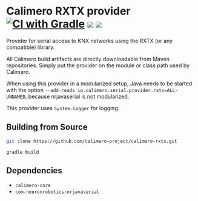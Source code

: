# Calimero RXTX provider [![CI with Gradle](https://github.com/calimero-project/calimero-rxtx/actions/workflows/gradle.yml/badge.svg)](https://github.com/calimero-project/calimero-rxtx/actions/workflows/gradle.yml) [![](https://jitpack.io/v/calimero-project/calimero-rxtx.svg)](https://jitpack.io/#calimero-project/calimero-rxtx) [![](https://img.shields.io/badge/jitpack-master-brightgreen?label=JitPack)](https://jitpack.io/#calimero-project/calimero-rxtx/master)

Provider for serial access to KNX networks using the RXTX (or any compatible) library.

All Calimero build artifacts are directly downloadable from Maven repositories.
Simply put the provider on the module or class path used by Calimero. 

When using this provider in a modularized setup, Java needs to be started with the option `--add-reads io.calimero.serial.provider.rxtx=ALL-UNNAMED`, because nrjavaserial is not modularized.

This provider uses `System.Logger` for logging.

## Building from Source

~~~ sh
git clone https://github.com/calimero-project/calimero-rxtx.git
~~~

```
gradle build
```

## Dependencies

- `calimero-core`
- `com.neuronrobotics:nrjavaserial`
